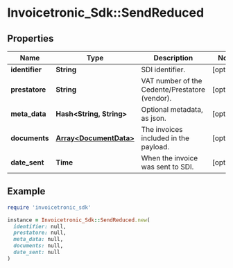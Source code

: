 # Invoicetronic_Sdk::SendReduced

## Properties

| Name | Type | Description | Notes |
| ---- | ---- | ----------- | ----- |
| **identifier** | **String** | SDI identifier. | [optional] |
| **prestatore** | **String** | VAT number of the Cedente/Prestatore (vendor). | [optional] |
| **meta_data** | **Hash&lt;String, String&gt;** | Optional metadata, as json. | [optional] |
| **documents** | [**Array&lt;DocumentData&gt;**](DocumentData.md) | The invoices included in the payload. | [optional] |
| **date_sent** | **Time** | When the invoice was sent to SDI. | [optional] |

## Example

```ruby
require 'invoicetronic_sdk'

instance = Invoicetronic_Sdk::SendReduced.new(
  identifier: null,
  prestatore: null,
  meta_data: null,
  documents: null,
  date_sent: null
)
```

